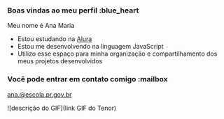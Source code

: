 ### Boas vindas ao meu perfil :blue_heart

Meu nome é Ana Maria

- Estou estudando na [Alura](https://www.alura.com.br)
- Estou me desenvolvendo na linguagem JavaScript
- Utilizo esse espaço para minha organização e compartilhamento dos meus projetos desenvolvidos

### Você pode entrar em contato comigo :mailbox

ana.@escola.pr.gov.br

![descrição do GIF](link GIF do Tenor)
